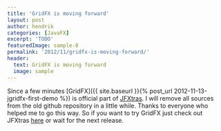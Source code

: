 ```yaml
---
title: 'GridFX is moving forward'
layout: post
author: hendrik
categories: [JavaFX]
excerpt: 'TODO'
featuredImage: sample-8
permalink: '2012/11/gridfx-is-moving-forward/'
header:
  text: GridFX is moving forward
  image: sample
---
```

Since a few minutes [GridFX]({{ site.baseurl }}{% post_url 2012-11-13-jgridfx-first-demo %}) is official part of [JFXtras](http://jfxtras.org). I will remove all sources from the old github repository in a little while. Thanks to everyone who helped me to go this way. So if you want to try GridFX just check out JFXtras [here](https://github.com/JFXtras/jfxtras-labs) or wait for the next release.
